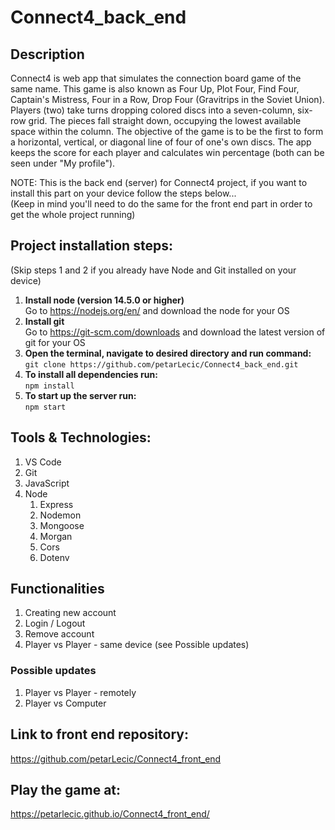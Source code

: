 # Connect4_back_end
## Description
Connect4 is web app that simulates the connection board game of the same name. This game is also known as Four Up, Plot Four, Find Four, Captain's Mistress, Four in a Row, Drop Four (Gravitrips in the Soviet Union). Players (two) take turns dropping colored discs into a seven-column, six-row grid. The pieces fall straight down, occupying the lowest available space within the column. The objective of the game is to be the first to form a horizontal, vertical, or diagonal line of four of one's own discs. The app keeps the score for each player and calculates win percentage (both can be seen under "My profile").

NOTE: This is the back end (server) for Connect4 project, if you want to install this part on your device follow the steps below...\
(Keep in mind you'll need to do the same for the front end part in order to get the whole project running)

## Project installation steps:
(Skip steps 1 and 2 if you already have Node and Git installed on your device)
1. **Install node (version 14.5.0 or higher)**\
    Go to https://nodejs.org/en/ and download the node for your OS 
2. **Install git**\
    Go to https://git-scm.com/downloads and download the latest version of git for your OS
3. **Open the terminal, navigate to desired directory and run command:**\
    `git clone https://github.com/petarLecic/Connect4_back_end.git`
4. **To install all dependencies run:**\
    `npm install`
5. **To start up the server run:**\
    `npm start`

## Tools & Technologies:
1. VS Code
2. Git
3. JavaScript
4. Node
    1. Express
    2. Nodemon
    3. Mongoose
    4. Morgan
    5. Cors
    6. Dotenv

## Functionalities
1. Creating new account
2. Login / Logout
3. Remove account
4. Player vs Player - same device (see Possible updates)

### Possible updates
1. Player vs Player - remotely
2. Player vs Computer

## Link to front end repository:
https://github.com/petarLecic/Connect4_front_end

## Play the game at:
https://petarlecic.github.io/Connect4_front_end/
